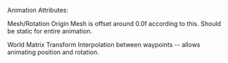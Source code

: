 
Animation Attributes:

Mesh/Rotation Origin
   Mesh is offset around 0.0f according to this.
   Should be static for entire animation.

World Matrix Transform
   Interpolation between waypoints -- allows animating position and rotation.
   
